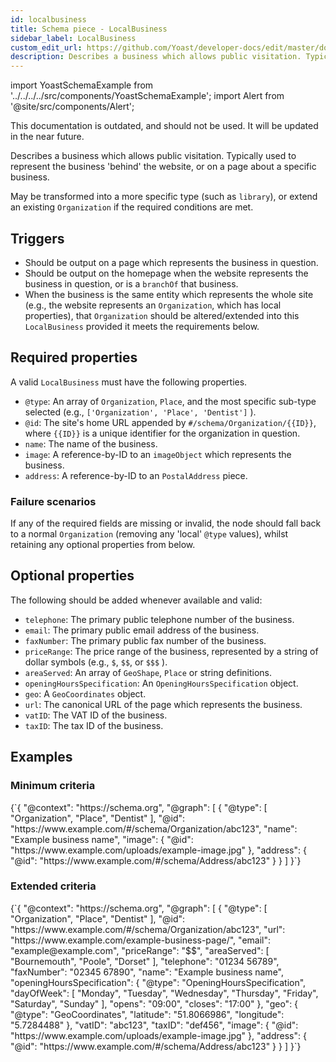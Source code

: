 ```yaml
---
id: localbusiness
title: Schema piece - LocalBusiness
sidebar_label: LocalBusiness
custom_edit_url: https://github.com/Yoast/developer-docs/edit/master/docs/features/schema/pieces/localbusiness.md
description: Describes a business which allows public visitation. Typically used to represent the business 'behind' the website, or on a page about a specific business.
---
```

import YoastSchemaExample from '../../../../src/components/YoastSchemaExample';
import Alert from '@site/src/components/Alert';

<Alert>
This documentation is outdated, and should not be used. It will be updated in the near future.
</Alert>

Describes a business which allows public visitation. Typically used to represent the business 'behind' the website, or on a page about a specific business.

May be transformed into a more specific type (such as `library`), or extend an existing `Organization` if the required conditions are met.

## Triggers
* Should be output on a page which represents the business in question.
* Should be output on the homepage when the website represents the business in question, or is a `branchOf` that business.
* When the business is the same entity which represents the whole site (e.g., the website represents an `Organization`, which has local properties), that `Organization` should be altered/extended into this `LocalBusiness` provided it meets the requirements below.

## Required properties
A valid `LocalBusiness` must have the following properties.

* `@type`: An array of `Organization`, `Place`, and the most specific sub-type selected (e.g., `['Organization', 'Place', 'Dentist']` ).
* `@id`: The site's home URL appended by `#/schema/Organization/{{ID}}`, where `{{ID}}` is a unique identifier for the organization in question.
* `name`: The name of the business.
* `image`: A reference-by-ID to an `imageObject` which represents the business.
* `address`: A reference-by-ID to an `PostalAddress` piece.

### Failure scenarios
If any of the required fields are missing or invalid, the node should fall back to a normal `Organization` (removing any 'local' `@type` values), whilst retaining any optional properties from below.

## Optional properties
The following should be added whenever available and valid:

* `telephone`: The primary public telephone number of the business.
* `email`: The primary public email address of the business.
* `faxNumber`: The primary public fax number of the business.
* `priceRange`: The price range of the business, represented by a string of dollar symbols (e.g., `$`, `$$`, or `$$$` ).
* `areaServed`: An array of `GeoShape`, `Place` or string definitions.
* `openingHoursSpecification`: An `OpeningHoursSpecification` object.
* `geo`: A `GeoCoordinates` object.
* `url`: The canonical URL of the page which represents the business.
* `vatID`: The VAT ID of the business.
* `taxID`: The tax ID of the business.

## Examples

### Minimum criteria

<YoastSchemaExample>
{`{
      "@context": "https://schema.org",
      "@graph": [
          {
              "@type": [
                  "Organization",
                  "Place",
                  "Dentist"
              ],
              "@id": "https://www.example.com/#/schema/Organization/abc123",
              "name": "Example business name",
              "image": {
                  "@id": "https://www.example.com/uploads/example-image.jpg"
              },
              "address": {
                  "@id": "https://www.example.com/#/schema/Address/abc123"
              }
          }
      ]
  }`}
</YoastSchemaExample>

### Extended criteria

<YoastSchemaExample>
{`{
      "@context": "https://schema.org",
      "@graph": [
          {
              "@type": [
                  "Organization",
                  "Place",
                  "Dentist"
              ],
              "@id": "https://www.example.com/#/schema/Organization/abc123",
              "url": "https://www.example.com/example-business-page/",
              "email": "example@example.com",
              "priceRange": "$$",
              "areaServed": [
                  "Bournemouth",
                  "Poole",
                  "Dorset"
              ],
              "telephone": "01234 56789",
              "faxNumber": "02345 67890",
              "name": "Example business name",
              "openingHoursSpecification": {
                  "@type": "OpeningHoursSpecification",
                  "dayOfWeek": [
                      "Monday",
                      "Tuesday",
                      "Wednesday",
                      "Thursday",
                      "Friday",
                      "Saturday",
                      "Sunday"
                  ],
                  "opens": "09:00",
                  "closes": "17:00"
              },
              "geo": {
                  "@type": "GeoCoordinates",
                  "latitude": "51.8066986",
                  "longitude": "5.7284488"
              },
              "vatID": "abc123",
              "taxID": "def456",
              "image": {
                  "@id": "https://www.example.com/uploads/example-image.jpg"
              },
              "address": {
                  "@id": "https://www.example.com/#/schema/Address/abc123"
              }
          }
      ]
  }`}
</YoastSchemaExample>
